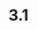 ---
layout: default
title: 3.1
lang: en
headline: |-
  Within each faculty, explore and implement inclusion of appropriate, traditional and contemporary Indigenous epistemological and ontological knowledge and methodological approaches into curriculums
why: |-
  While it is unlikely that all faculties will be able to hire Indigenous professors, this cannot be a barrier to including Indigenous epistemological and ontological knowledge and methodological approaches within their curriculums. Therefore, uOttawa encourages all teaching programs on campus to consider introducing Indigenous principles specific to their disciplines, because they have the potential to effectively support student learning while also promoting innovation through new forms of knowledge production. For instance, the Faculty of Engineering could work with Indigenous knowledge holders to develop curriculum around the principles of canoe and kayak construction or around the issues of water conservation, management and protection by working with knowledge holders who carry the teachings related to water. The Department of Geography, Environment and Geomatics’ expertise in climate change could be strengthened by the introduction of traditional knowledge around hydrology, changes in plant life and animal behaviours. Curriculums will be supportive of generative practice. Additionally, support should be provided to those professors, departments and faculties interested in curriculum revitalization and transformation in this fashion.

  This dual strategy will engage Indigenous students more effectively and increase enrolment at uOttawa.
when: |-
  Short term
how: |-
  Ensuring that there are appropriate support people in various sectors of the campus, such as the Indigenous community engagement officer at Mashkawazìwogamig (position already filled) who can assist with building the appropriate community connections faculty members need to pursue new research programs.

  Additional support is required in the form of an Indigenous curriculum specialist within the TLSS to assist faculty members.

  This additionally requires the creation of a place within the University where there is a critical mass of Indigenous scholars who can bring in Indigenous intellectual traditions, to rethink existing fields, disciplines and approaches across campus (see hoop 2.2 and 2.3). It is not feasible for each program or faculty to develop this capacity on its own.

  There are also specific goals/targets that each faculty should meet to make this happen:
  - Each faculty should commit to seconding one or more of its professors to be trained as academic Indigenization leads.
  - Each faculty should establish a committee on academic Indigenization that will work with the Indigenous Affairs office and the academic Indigenization leads.
  - Training should be coordinated by the Indigenous Affairs office and the renewed Institute of Indigenous Research and Studies.
cost: |-
  Hire, at a minimum, one Indigenous curriculum specialist within the TLSS (with a goal to hire others as need arises).

  Potential for creation of new course code(s) as curriculum is redesigned due to research directions and outcomes.
who: |-
  Provost/Deans/Vice-Provost, Academic Affairs/Vice-deans
---